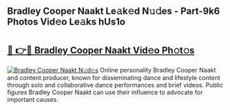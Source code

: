 ## Bradley Cooper Naakt Le𝚊k𝚎d N𝚞𝚍es - Part-9k6 Photos Vid𝚎o Le𝚊ks hUs1o

# <h2><a href="http://fb00dc.evod.top/?m=Bradley+Cooper+Naakt">🔗 👉🔴 Bradley Cooper Naakt Vid𝚎o Ph𝚘t𝚘s</a></h2>

[![Bradley Cooper Naakt N𝚞d𝚎s](https://i.imgur.com/8V9OHl7.gif)](http://fb00dc.evod.top/?m=Bradley+Cooper+Naakt)
Online personality Bradley Cooper Naakt and content producer, known for disseminating dance and lifestyle content through solo and collaborative dance performances and brief videos. Public figures Bradley Cooper Naakt can use their influence to advocate for important causes. 
